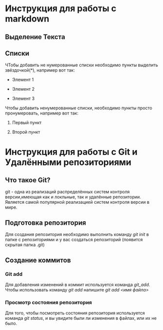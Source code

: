 # Инструкция для работы с markdown

## Выделение Текста

## Списки

ЧТобы добавить не нумерованные списки необходимо пункты выделить звёздочкой(*), например вот так:
* Элемент 1

* Элемент 2

* Элемент 3

Чтобы добавить ненумерованные списки, необходимо пункты просто пронумеровать, например вот так:
1. Первый пункт

2. Второй пункт



# Инструкция для работы с Git и Удалёнными репозиториями

## Что такое Git?
git - одна из реализаций распределённых систем контроля версии,имеющая как и локльные, так и удалённые репозитории. Является самой популярной реализацией систем контроля версии в мире.

## Подготовка репозитория
Для создания репозитория необходимо выполнить команду *git init* в папке с репозиториями и у вас создаться репозиторий (появится скрытая папка .git)

## Создание коммитов 

### Git add 
Для добавления изменений в коммит используется команда *git_add*. Чтобы использовать команду *git add* напишите *git add <имя файла>*

### Просмотр состояния репозитория 
Для того, чтобы посмотреть состояния репозитория используется команда *git status*, и вы увидите были ли изменения в файлах, или их не было.
